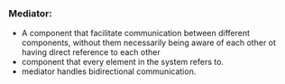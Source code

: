 ### Mediator:

* A component that facilitate communication between different components, without them necessarily being aware of each other ot having direct reference to each other
* component that every element in the system refers to.
* mediator handles bidirectional communication. 
